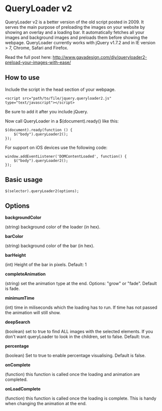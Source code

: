 QueryLoader v2
==============

QueryLoader v2 is a better version of the old script posted in 2009. It serves the main purpose of preloading the images on your website by showing an overlay and a loading bar. It automatically fetches all your images and background images and preloads them before showing the webpage.
QueryLoader currently works with jQuery v1.7.2 and in IE version > 7, Chrome, Safari and Firefox.

Read the full post here: http://www.gayadesign.com/diy/queryloader2-preload-your-images-with-ease/

How to use
----------

Include the script in the head section of your webpage.

	<script src="path/to/file/jquery.queryloader2.js" type="text/javascript"></script>

Be sure to add it after you include jQuery.

Now call QueryLoader in a $(document).ready() like this:

	$(document).ready(function () {
		$("body").queryLoader2();
	});
	
For support on iOS devices use the following code:

	window.addEventListener('DOMContentLoaded', function() {
		$("body").queryLoader2();
	});

Basic usage
-----------

    $(selector).queryLoader2(options);
	
Options
-------

**backgroundColor**

(string) background color of the loader (in hex).
	
**barColor**

(string) background color of the bar (in hex).

**barHeight**

(int) Height of the bar in pixels. Default: 1

**completeAnimation**

(string) set the animation type at the end. Options: "grow" or "fade". Default is fade.

**minimumTime**

(int) time in miliseconds which the loading has to run. If time has not passed the animation will still show.

**deepSearch**

(boolean) set to true to find ALL images with the selected elements. If you don't want queryLoader to look in the children, set to false. Default: true.
	
**percentage**

(boolean) Set to true to enable percentage visualising. Default is false.

**onComplete**

(function) this function is called once the loading and animation are completed.

**onLoadComplete**

(function) this function is called once the loading is complete. This is handy when changing the animation at the end.